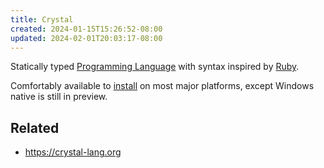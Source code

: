 ```yaml
---
title: Crystal
created: 2024-01-15T15:26:52-08:00
updated: 2024-02-01T20:03:17-08:00
---
```


Statically typed [Programming Language](Programming%20Language.md) with syntax inspired by [Ruby](Ruby.md).

Comfortably available to [install](https://crystal-lang.org/install/) on most major platforms, except Windows native is still in preview.

## Related

* https://crystal-lang.org
